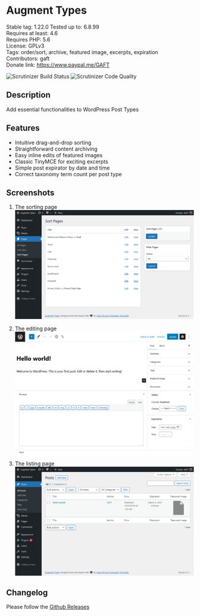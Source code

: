 # Augment Types

Stable tag: 1.22.0 
Tested up to: 6.8.99  
Requires at least: 4.6  
Requires PHP: 5.6  
License: GPLv3  
Tags: order/sort, archive, featured image, excerpts, expiration  
Contributors: gaft  
Donate link: https://www.paypal.me/GAFT

![Scrutinizer Build Status](https://scrutinizer-ci.com/g/kermage/augment-types/badges/build.png) ![Scrutinizer Code Quality](https://scrutinizer-ci.com/g/kermage/augment-types/badges/quality-score.png)

## Description

Add essential functionalities to WordPress Post Types

## Features

- Intuitive drag-and-drop sorting
- Straightforward content archiving
- Easy inline edits of featured images
- Classic TinyMCE for exciting excerpts
- Simple post expirator by date and time
- Correct taxonomy term count per post type

## Screenshots

1. The sorting page
   ![The sorting page](.wordpress-org/screenshot-1.png)

2. The editing page
   ![The editing page](.wordpress-org/screenshot-2.png)

3. The listing page
   ![The listing page](.wordpress-org/screenshot-3.png)

## Changelog

Please follow the [Github Releases](https://github.com/kermage/augment-types/releases)
